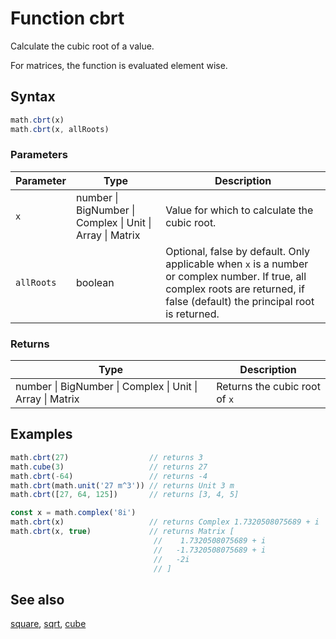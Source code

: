 <!-- Note: This file is automatically generated from source code comments. Changes made in this file will be overridden. -->

# Function cbrt

Calculate the cubic root of a value.

For matrices, the function is evaluated element wise.


## Syntax

```js
math.cbrt(x)
math.cbrt(x, allRoots)
```

### Parameters

Parameter | Type | Description
--------- | ---- | -----------
`x` | number &#124; BigNumber &#124; Complex &#124; Unit &#124; Array &#124; Matrix |  Value for which to calculate the cubic root.
`allRoots` | boolean | Optional, false by default. Only applicable when `x` is a number or complex number. If true, all complex roots are returned, if false (default) the principal root is returned.

### Returns

Type | Description
---- | -----------
number &#124; BigNumber &#124; Complex &#124; Unit &#124; Array &#124; Matrix |  Returns the cubic root of `x`


## Examples

```js
math.cbrt(27)                  // returns 3
math.cube(3)                   // returns 27
math.cbrt(-64)                 // returns -4
math.cbrt(math.unit('27 m^3')) // returns Unit 3 m
math.cbrt([27, 64, 125])       // returns [3, 4, 5]

const x = math.complex('8i')
math.cbrt(x)                   // returns Complex 1.7320508075689 + i
math.cbrt(x, true)             // returns Matrix [
                                //    1.7320508075689 + i
                                //   -1.7320508075689 + i
                                //   -2i
                                // ]
```


## See also

[square](square.md),
[sqrt](sqrt.md),
[cube](cube.md)
